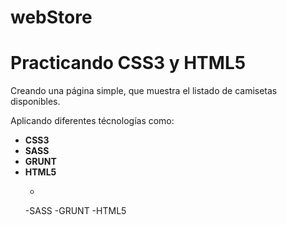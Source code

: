 # webStore
<h1>Practicando CSS3 y HTML5</h1>

<p>Creando una página simple, que muestra el listado de camisetas disponibles.<p>

<p>Aplicando diferentes técnologías como:</p>
<ul>
  <li><strong>CSS3</strong></li>
  <li><strong>SASS</strong></li>
  <li><strong>GRUNT</strong></li>
  <li><strong>HTML5</strong></li>



-
-SASS
-GRUNT
-HTML5

